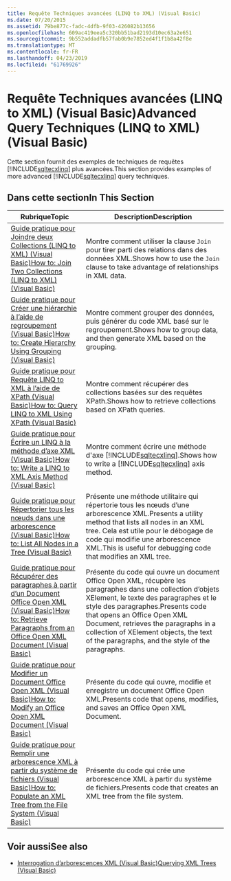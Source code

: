 ```yaml
---
title: Requête Techniques avancées (LINQ to XML) (Visual Basic)
ms.date: 07/20/2015
ms.assetid: 79be877c-fadc-4dfb-9f03-426082b13656
ms.openlocfilehash: 609ac419eea5c320bb51bad2193d10ec63a2e651
ms.sourcegitcommit: 9b552addadfb57fab0b9e7852ed4f1f1b8a42f8e
ms.translationtype: MT
ms.contentlocale: fr-FR
ms.lasthandoff: 04/23/2019
ms.locfileid: "61769926"
---
```

# <a name="advanced-query-techniques-linq-to-xml-visual-basic"></a><span data-ttu-id="30e9d-102">Requête Techniques avancées (LINQ to XML) (Visual Basic)</span><span class="sxs-lookup"><span data-stu-id="30e9d-102">Advanced Query Techniques (LINQ to XML) (Visual Basic)</span></span>
<span data-ttu-id="30e9d-103">Cette section fournit des exemples de techniques de requêtes [!INCLUDE[sqltecxlinq](~/includes/sqltecxlinq-md.md)] plus avancées.</span><span class="sxs-lookup"><span data-stu-id="30e9d-103">This section provides examples of more advanced [!INCLUDE[sqltecxlinq](~/includes/sqltecxlinq-md.md)] query techniques.</span></span>  
  
## <a name="in-this-section"></a><span data-ttu-id="30e9d-104">Dans cette section</span><span class="sxs-lookup"><span data-stu-id="30e9d-104">In This Section</span></span>  
  
|<span data-ttu-id="30e9d-105">Rubrique</span><span class="sxs-lookup"><span data-stu-id="30e9d-105">Topic</span></span>|<span data-ttu-id="30e9d-106">Description</span><span class="sxs-lookup"><span data-stu-id="30e9d-106">Description</span></span>|  
|-----------|-----------------|  
|[<span data-ttu-id="30e9d-107">Guide pratique pour Joindre deux Collections (LINQ to XML) (Visual Basic)</span><span class="sxs-lookup"><span data-stu-id="30e9d-107">How to: Join Two Collections (LINQ to XML) (Visual Basic)</span></span>](../../../../visual-basic/programming-guide/concepts/linq/how-to-join-two-collections-linq-to-xml.md)|<span data-ttu-id="30e9d-108">Montre comment utiliser la clause `Join` pour tirer parti des relations dans des données XML.</span><span class="sxs-lookup"><span data-stu-id="30e9d-108">Shows how to use the `Join` clause to take advantage of relationships in XML data.</span></span>|  
|[<span data-ttu-id="30e9d-109">Guide pratique pour Créer une hiérarchie à l’aide de regroupement (Visual Basic)</span><span class="sxs-lookup"><span data-stu-id="30e9d-109">How to: Create Hierarchy Using Grouping (Visual Basic)</span></span>](../../../../visual-basic/programming-guide/concepts/linq/how-to-create-hierarchy-using-grouping.md)|<span data-ttu-id="30e9d-110">Montre comment grouper des données, puis générer du code XML basé sur le regroupement.</span><span class="sxs-lookup"><span data-stu-id="30e9d-110">Shows how to group data, and then generate XML based on the grouping.</span></span>|  
|[<span data-ttu-id="30e9d-111">Guide pratique pour Requête LINQ to XML à l’aide de XPath (Visual Basic)</span><span class="sxs-lookup"><span data-stu-id="30e9d-111">How to: Query LINQ to XML Using XPath (Visual Basic)</span></span>](../../../../visual-basic/programming-guide/concepts/linq/how-to-query-linq-to-xml-using-xpath.md)|<span data-ttu-id="30e9d-112">Montre comment récupérer des collections basées sur des requêtes XPath.</span><span class="sxs-lookup"><span data-stu-id="30e9d-112">Shows how to retrieve collections based on XPath queries.</span></span>|  
|[<span data-ttu-id="30e9d-113">Guide pratique pour Écrire un LINQ à la méthode d’axe XML (Visual Basic)</span><span class="sxs-lookup"><span data-stu-id="30e9d-113">How to: Write a LINQ to XML Axis Method (Visual Basic)</span></span>](../../../../visual-basic/programming-guide/concepts/linq/how-to-write-a-linq-to-xml-axis-method.md)|<span data-ttu-id="30e9d-114">Montre comment écrire une méthode d'axe [!INCLUDE[sqltecxlinq](~/includes/sqltecxlinq-md.md)].</span><span class="sxs-lookup"><span data-stu-id="30e9d-114">Shows how to write a [!INCLUDE[sqltecxlinq](~/includes/sqltecxlinq-md.md)] axis method.</span></span>|  
|[<span data-ttu-id="30e9d-115">Guide pratique pour Répertorier tous les nœuds dans une arborescence (Visual Basic)</span><span class="sxs-lookup"><span data-stu-id="30e9d-115">How to: List All Nodes in a Tree (Visual Basic)</span></span>](../../../../visual-basic/programming-guide/concepts/linq/how-to-list-all-nodes-in-a-tree.md)|<span data-ttu-id="30e9d-116">Présente une méthode utilitaire qui répertorie tous les nœuds d’une arborescence XML.</span><span class="sxs-lookup"><span data-stu-id="30e9d-116">Presents a utility method that lists all nodes in an XML tree.</span></span> <span data-ttu-id="30e9d-117">Cela est utile pour le débogage de code qui modifie une arborescence XML.</span><span class="sxs-lookup"><span data-stu-id="30e9d-117">This is useful for debugging code that modifies an XML tree.</span></span>|  
|[<span data-ttu-id="30e9d-118">Guide pratique pour Récupérer des paragraphes à partir d’un Document Office Open XML (Visual Basic)</span><span class="sxs-lookup"><span data-stu-id="30e9d-118">How to: Retrieve Paragraphs from an Office Open XML Document (Visual Basic)</span></span>](../../../../visual-basic/programming-guide/concepts/linq/how-to-retrieve-paragraphs-from-an-office-open-xml-document.md)|<span data-ttu-id="30e9d-119">Présente du code qui ouvre un document Office Open XML, récupère les paragraphes dans une collection d’objets XElement, le texte des paragraphes et le style des paragraphes.</span><span class="sxs-lookup"><span data-stu-id="30e9d-119">Presents code that opens an Office Open XML Document, retrieves the paragraphs in a collection of XElement objects, the text of the paragraphs, and the style of the paragraphs.</span></span>|  
|[<span data-ttu-id="30e9d-120">Guide pratique pour Modifier un Document Office Open XML (Visual Basic)</span><span class="sxs-lookup"><span data-stu-id="30e9d-120">How to: Modify an Office Open XML Document (Visual Basic)</span></span>](../../../../visual-basic/programming-guide/concepts/linq/how-to-modify-an-office-open-xml-document.md)|<span data-ttu-id="30e9d-121">Présente du code qui ouvre, modifie et enregistre un document Office Open XML.</span><span class="sxs-lookup"><span data-stu-id="30e9d-121">Presents code that opens, modifies, and saves an Office Open XML Document.</span></span>|  
|[<span data-ttu-id="30e9d-122">Guide pratique pour Remplir une arborescence XML à partir du système de fichiers (Visual Basic)</span><span class="sxs-lookup"><span data-stu-id="30e9d-122">How to: Populate an XML Tree from the File System (Visual Basic)</span></span>](../../../../visual-basic/programming-guide/concepts/linq/how-to-populate-an-xml-tree-from-the-file-system.md)|<span data-ttu-id="30e9d-123">Présente du code qui crée une arborescence XML à partir du système de fichiers.</span><span class="sxs-lookup"><span data-stu-id="30e9d-123">Presents code that creates an XML tree from the file system.</span></span>|  
  
## <a name="see-also"></a><span data-ttu-id="30e9d-124">Voir aussi</span><span class="sxs-lookup"><span data-stu-id="30e9d-124">See also</span></span>

- [<span data-ttu-id="30e9d-125">Interrogation d’arborescences XML (Visual Basic)</span><span class="sxs-lookup"><span data-stu-id="30e9d-125">Querying XML Trees (Visual Basic)</span></span>](../../../../visual-basic/programming-guide/concepts/linq/querying-xml-trees.md)

